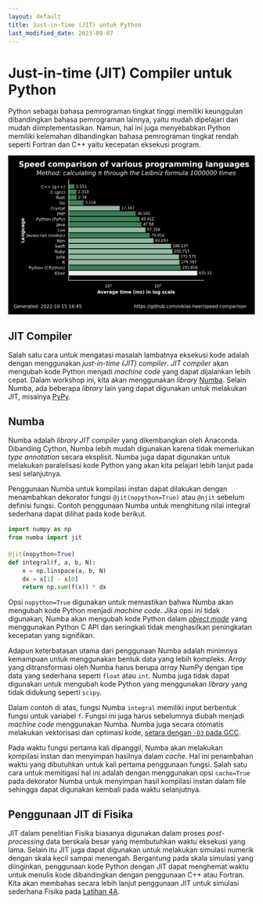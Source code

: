```yaml
---
layout: default
title: Just-in-Time (JIT) untuk Python
last_modified_date: 2023-09-07
---
```

# Just-in-time (JIT) Compiler untuk Python

Python sebagai bahasa pemrograman tingkat tinggi memiliki keunggulan dibandingkan bahasa pemrograman lainnya, yaitu mudah dipelajari dan mudah diimplementasikan. Namun, hal ini juga menyebabkan Python memiliki kelemahan dibandingkan bahasa pemrograman tingkat rendah seperti Fortran dan C++ yaitu kecepatan eksekusi program.

![Perbandingan kecepatan bahasa pemrograman](../assets/images/prog_speed.png)

## JIT Compiler

Salah satu cara untuk mengatasi masalah lambatnya eksekusi kode adalah dengan menggunakan *just-in-time (JIT) compiler*. *JIT compiler* akan mengubah kode Python menjadi *machine code* yang dapat dijalankan lebih cepat. Dalam workshop ini, kita akan menggunakan *library* [Numba](https://numba.pydata.org/). Selain Numba, ada beberapa *library* lain yang dapat digunakan untuk melakukan JIT, misalnya [PyPy](https://www.pypy.org/).

## Numba

Numba adalah *library JIT compiler* yang dikembangkan oleh Anaconda. Dibanding Cython, Numba lebih mudah digunakan karena tidak memerlukan *type annotation* secara eksplisit. Numba juga dapat digunakan untuk melakukan paralelisasi kode Python yang akan kita pelajari lebih lanjut pada sesi selanjutnya.

Penggunaan Numba untuk kompilasi instan dapat dilakukan dengan menambahkan dekorator fungsi `@jit(nopython=True)` atau `@njit` sebelum definisi fungsi. Contoh penggunaan Numba untuk menghitung nilai integral sederhana dapat dilihat pada kode berikut.

```python
import numpy as np
from numba import jit

@jit(nopython=True)
def integral(f, a, b, N):
    x = np.linspace(a, b, N)
    dx = x[1] - x[0]
    return np.sum(f(x)) * dx
```

Opsi `nopython=True` digunakan untuk memastikan bahwa Numba akan mengubah kode Python menjadi *machine code*. Jika opsi ini tidak digunakan, Numba akan mengubah kode Python dalam [*object mode*](https://numba.pydata.org/numba-doc/latest/glossary.html#term-object-mode) yang menggunakan Python C API dan seringkali tidak menghasilkan peningkatan kecepatan yang signifikan.

Adapun keterbatasan utama dari penggunaan Numba adalah minimnya kemampuan untuk menggunakan bentuk data yang lebih kompleks. *Array* yang ditransformasi oleh Numba harus berupa *array* NumPy dengan tipe data yang sederhana seperti `float` atau `int`. Numba juga tidak dapat digunakan untuk mengubah kode Python yang menggunakan *library* yang tidak didukung seperti `scipy`.

Dalam contoh di atas, fungsi Numba `integral` memiliki input berbentuk fungsi untuk variabel `f`. Fungsi ini juga harus sebelumnya diubah menjadi *machine code* menggunakan Numba. Numba juga secara otomatis melakukan vektorisasi dan optimasi kode, [setara dengan `-O3` pada GCC](https://stackoverflow.com/questions/36526708/comparing-python-numpy-numba-and-c-for-matrix-multiplication).

Pada waktu fungsi pertama kali dipanggil, Numba akan melakukan kompilasi instan dan menyimpan hasilnya dalam *cache*. Hal ini penambahan waktu yang dibutuhkan untuk kali pertama penggunaan fungsi. Salah satu cara untuk memitigasi hal ini adalah dengan menggunakan opsi `cache=True` pada dekorator Numba untuk menyimpan hasil kompilasi instan dalam file sehingga dapat digunakan kembali pada waktu selanjutnya.

## Penggunaan JIT di Fisika

JIT dalam penelitian Fisika biasanya digunakan dalam proses *post-processing* data berskala besar yang membutuhkan waktu eksekusi yang lama. Selain itu JIT juga dapat digunakan untuk melakukan simulasi numerik dengan skala kecil sampai menengah. Bergantung pada skala simulasi yang diinginkan, penggunaan kode Python dengan JIT dapat menghemat waktu untuk menulis kode dibandingkan dengan penggunaan C++ atau Fortran. Kita akan membahas secara lebih lanjut penggunaan JIT untuk simulasi sederhana Fisika pada [Latihan 4A](../latihan_4A.md).
